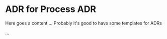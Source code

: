 # ADR for Process ADR

Here goes a content ...
Probably it's good to have some templates for ADRs

...
